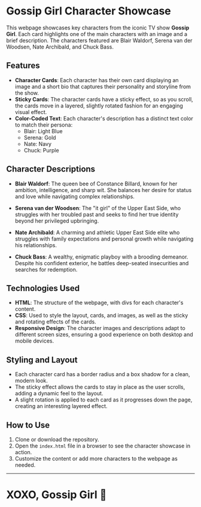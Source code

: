 # Gossip Girl Character Showcase

This webpage showcases key characters from the iconic TV show **Gossip Girl**. Each card highlights one of the main characters with an image and a brief description. The characters featured are Blair Waldorf, Serena van der Woodsen, Nate Archibald, and Chuck Bass.

## Features

- **Character Cards**: Each character has their own card displaying an image and a short bio that captures their personality and storyline from the show.
- **Sticky Cards**: The character cards have a sticky effect, so as you scroll, the cards move in a layered, slightly rotated fashion for an engaging visual effect.
- **Color-Coded Text**: Each character's description has a distinct text color to match their persona:
  - Blair: Light Blue
  - Serena: Gold
  - Nate: Navy
  - Chuck: Purple

## Character Descriptions

- **Blair Waldorf**: The queen bee of Constance Billard, known for her ambition, intelligence, and sharp wit. She balances her desire for status and love while navigating complex relationships.
  
- **Serena van der Woodsen**: The "it girl" of the Upper East Side, who struggles with her troubled past and seeks to find her true identity beyond her privileged upbringing.
  
- **Nate Archibald**: A charming and athletic Upper East Side elite who struggles with family expectations and personal growth while navigating his relationships.

- **Chuck Bass**: A wealthy, enigmatic playboy with a brooding demeanor. Despite his confident exterior, he battles deep-seated insecurities and searches for redemption.

## Technologies Used

- **HTML**: The structure of the webpage, with divs for each character's content.
- **CSS**: Used to style the layout, cards, and images, as well as the sticky and rotating effects of the cards.
- **Responsive Design**: The character images and descriptions adapt to different screen sizes, ensuring a good experience on both desktop and mobile devices.

## Styling and Layout

- Each character card has a border radius and a box shadow for a clean, modern look.
- The sticky effect allows the cards to stay in place as the user scrolls, adding a dynamic feel to the layout.
- A slight rotation is applied to each card as it progresses down the page, creating an interesting layered effect.

## How to Use

1. Clone or download the repository.
2. Open the `index.html` file in a browser to see the character showcase in action.
3. Customize the content or add more characters to the webpage as needed.


---

# XOXO, Gossip Girl 💋
